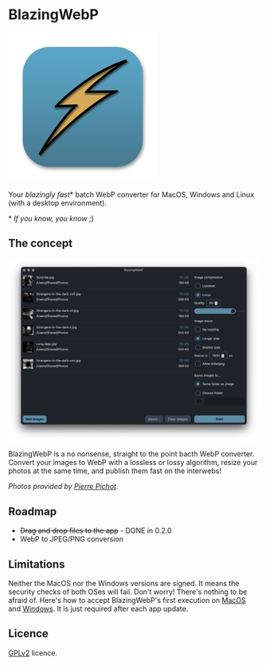 # BlazingWebP

![BlazingWebP logo](/static/Icon_300.png 'BlazingWebP')

Your _blazingly fast_\* batch WebP converter for MacOS, Windows and Linux (with a desktop environment).

\* _If you know, you know_ ;)

## The concept

![BlazingWebP](/static/BlazingWebP.png 'BlazingWebP')

BlazingWebP is a no nonsense, straight to the point bacth WebP converter. Convert your images to WebP with a lossless or lossy algorithm, resize your photos at the same time, and publish them fast on the interwebs!

_Photos provided by [Pierre Pichot](https://pierrepichot.com)._

## Roadmap

- ~~Drag and drop files to the app~~ - DONE in 0.2.0
- WebP to JPEG/PNG conversion

## Limitations

Neither the MacOS nor the Windows versions are signed. It means the security checks of both OSes will fail. Don't worry! There's nothing to be afraid of. Here's how to accept BlazingWebP's first execution on [MacOS](https://www.macworld.com/article/672947/how-to-open-a-mac-app-from-an-unidentified-developer.html) and [Windows](https://www.youtube.com/watch?v=qgcdFdQbyAE). It is just required after each app update.

## Licence

[GPLv2](https://www.gnu.org/licenses/old-licenses/gpl-2.0.html) licence.
